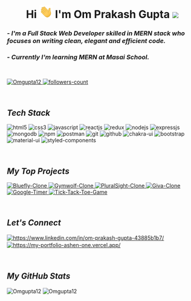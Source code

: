 <!----------------------------------- Heading Section ------------------------------------>
<h1 align="center">
    Hi
    <img src="https://raw.githubusercontent.com/ABSphreak/ABSphreak/master/gifs/Hi.gif" width="35">
    I'm Om Prakash Gupta
    <img src="https://camo.githubusercontent.com/d3359cb00ab0b5ed8f2e1fe3fceb4fbaf3b614340f8c0db99c17b9f50b351770/68747470733a2f2f656d6f6a69732e736c61636b6d6f6a69732e636f6d2f656d6f6a69732f696d616765732f313533313834393433302f343234362f626c6f622d73756e676c61737365732e6769663f31353331383439343330" width="35">
</h1>



<!----------------------------------- About Section ------------------------------------>

<h3>
    <i>- I'm a Full Stack Web Developer skilled in MERN stack who focuses on writing clean, elegant and efficient code.</i>
</h3>

<h3>
    <i>- Currently I'm learning MERN at Masai School.</i>
</h3>
<br>



<!----------------------------------- Profile View Section ------------------------------------>

<p align="left">
    <a href="https://github.com/Omgupta12">
        <img src="https://komarev.com/ghpvc/?username=Omgupta12&label=Profile%20views&color=0e75b6&style=flat" alt="Omgupta12" />
    </a>
    <a href="https://github.com/Omgupta12?tab=followers">
        <img src="https://img.shields.io/github/followers/Omgupta12?label=Followers&style=social" alt="followers-count">
    </a>
</p>
<br>


<!----------------------------------- Tech Stack Section ------------------------------------>

<h2><i>Tech Stack</i></h2>

<p>
    <img src="https://img.shields.io/badge/HTML5-E34F26?style=for-the-badge&logo=html5&logoColor=white" alt="html5" />
    <img src="https://img.shields.io/badge/CSS3-1572B6?style=for-the-badge&logo=css3&logoColor=white" alt="css3" />
    <img src="https://img.shields.io/badge/JavaScript-323330?style=for-the-badge&logo=javascript&logoColor=F7DF1E" alt="javascript" />
    <img src="https://img.shields.io/badge/React-20232A?style=for-the-badge&logo=react&logoColor=61DAFB" alt="reactjs" />
    <img src="https://img.shields.io/badge/Redux-593D88?style=for-the-badge&logo=redux&logoColor=white" alt="redux" />
    <img src="https://img.shields.io/badge/Node.js-339933?style=for-the-badge&logo=nodedotjs&logoColor=white" alt="nodejs" />
    <img src="https://img.shields.io/badge/Express.js-000000?style=for-the-badge&logo=express&logoColor=white" alt="expressjs" />
    <img src="https://img.shields.io/badge/MongoDB-4EA94B?style=for-the-badge&logo=mongodb&logoColor=white" alt="mongodb" />
    <img src="https://img.shields.io/badge/npm-CB3837?style=for-the-badge&logo=npm&logoColor=white" alt="npm" />
    <img src="https://img.shields.io/badge/Postman-FF6C37?style=for-the-badge&logo=Postman&logoColor=white" alt="postman" />
    <img src="https://img.shields.io/badge/Git-f44d27?style=for-the-badge&logo=git&logoColor=white" alt="git" />
    <img src="https://img.shields.io/badge/GitHub-100000?style=for-the-badge&logo=github&logoColor=white" alt="github" />
    <img src="https://img.shields.io/badge/Chakra%20UI-3bc7bd?style=for-the-badge&logo=chakraui&logoColor=white" alt="chakra-ui" />
    <img src="https://img.shields.io/badge/Bootstrap-563D7C?style=for-the-badge&logo=bootstrap&logoColor=white" alt="bootstrap" />
    <img src="https://img.shields.io/badge/Material%20UI-007FFF?style=for-the-badge&logo=mui&logoColor=white" alt="material-ui" />
    <img src="https://img.shields.io/badge/styled--components-DB7093?style=for-the-badge&logo=styled-components&logoColor=white" alt="styled-components" />
</p>
<br>



<!----------------------------------- Project Section ------------------------------------>

<h2><i>My Top Projects</i></h2>


<p align="left">
    <a href="https://github.com/Omgupta12/rosy-flock-7629" target="blank">
        <img src="https://img.shields.io/static/v1?style=for-the-badge&message=Bluefly Clone&color=000000&logo=Bluefly&logoColor=FFFFFF&label=" alt="Bluefly-Clone" />
    </a>
    <a href="https://github.com/Omgupta12/can-table-5382" target="blank">
        <img src="https://img.shields.io/static/v1?style=for-the-badge&message=Gymwolf Clone&color=1BB91F&logo=Gymwolf&logoColor=FFFFFF&label=" alt="Gymwolf-Clone" />
    </a>
    <a href="https://github.com/Omgupta12/PluralSight-Clone" target="blank">
      <img src="https://img.shields.io/static/v1?style=for-the-badge&message=PluralSight Clone&color=FD3A5C&logo=PluralSight&logoColor=FFFFFF&label=" alt="PluralSight-Clone" />
    </a>
    <a href="https://github.com/mukulsomukesh/GIva" target="blank">
        <img src="https://img.shields.io/static/v1?style=for-the-badge&message=Giva Clone&color=840010&logo=giva&logoColor=FFFFFF&label=" alt="Giva-Clone" />
    </a>
    <a href="https://github.com/Omgupta12/Assignments-React-/tree/master/Google-Timer" target="blank">
        <img src="https://img.shields.io/static/v1?style=for-the-badge&message=Google Timer&color=1a78f4&logo=Timer&logoColor=FFFFFF&label=" alt="Google-Timer" />
    </a>
    <a href="https://github.com/Omgupta12/Assignments-React-/tree/master/Tic-Tac" target="blank">
        <img src="https://img.shields.io/static/v1?style=for-the-badge&message=Tick-Tack-Toe Game&color=7A1FA2&logo=tick-tack-toe&logoColor=FFFFFF&label=" alt="Tick-Tack-Toe-Game" />
    </a>
   
</p>
<br>


<!----------------------------------- Social Media Links Section ------------------------------------>

<h2><i>Let's Connect</i></h2>


<p align="left">
    <a href="https://www.linkedin.com/in/om-prakash-gupta-43885b1b7/"  target="blank">
        <img align="center" src="https://img.shields.io/badge/LinkedIn-0077B5?style=for-the-badge&logo=linkedin&logoColor=white" alt="https://www.linkedin.com/in/om-prakash-gupta-43885b1b7/" />
    </a>
      <a href="https://omgupta12.github.io/"  target="blank">
        <img align="center" src="https://img.shields.io/badge/Portfolio-18A303?style=for-the-badge&logo=ionic&logoColor=white" alt="https://my-portfolio-ashen-one.vercel.app/" />
    </a>
</p>
<br>



<!----------------------------------- GitHub Stats Section ------------------------------------>

<h2><i>My GitHub Stats</i></h2>

<p>
    <img align="center" src="https://github-readme-stats.vercel.app/api?username=Omgupta12&show_icons=true&include_all_commits=true&count_private=true&hide=issues,contribs&border_radius=0&locale=en&theme=dark" alt="Omgupta12" height="139" />
    <img align="center" src="https://github-readme-stats.vercel.app/api/top-langs/?username=Omgupta12&layout=compact&exclude_repo=Lybrate-Website-Clone-Version-2.0,Lybrate-Website-Clone,Adidas-Clone&hide=Shell&border_radius=0&theme=dark" alt="Omgupta12" height="139" />
</p>
<br>







